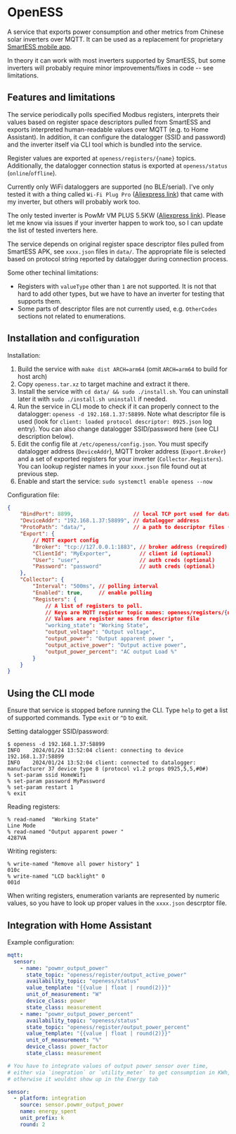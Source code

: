 # OpenESS

A service that exports power consumption and other metrics from Chinese solar inverters over MQTT. It can be used as a replacement for proprietary [SmartESS mobile app](https://play.google.com/store/apps/details?id=com.eybond.smartclient.ess).

In theory it can work with most inverters supported by SmartESS, but some inverters will probably require minor improvements/fixes in code -- see limitations.

## Features and limitations

The service periodically polls specified Modbus registers, interprets their values based on register space descriptors pulled from SmartESS and exports interpreted human-readable values over MQTT (e.g. to Home Assistant). In addition, it can configure the datalogger (SSID and password) and the inverter itself via CLI tool which is bundled into the service.

Register values are exported at `openess/registers/{name}` topics. Additionally, the datalogger connection status is exported at `openess/status` (`online`/`offline`).

Currently only WiFi dataloggers are supported (no BLE/serial). I've only tested it with a thing called `Wi-Fi Plug Pro` ([Aliexpress link](https://aliexpress.ru/item/4000102754817.html?sku_id=12000027644368209&spm=a2g2w.productlist.search_results.0.3d667fd2ZBrSSr)) that came with my inverter, but others will probably work too.

The only tested inverter is PowMr VM PLUS 5.5KW ([Aliexpress link](https://aliexpress.ru/item/1005004211405506.html?spm=a2g2w.orderdetail.0.0.147d4aa6YGHm9J)). Please let me know via issues if your inverter happen to work too, so I can update the list of tested inverters here.

The service depends on original register space descriptor files pulled from SmartESS APK, see `xxxx.json` files in `data/`. The appropriate file is selected based on protocol string reported by datalogger during connection process.

Some other techinal limitations:

- Registers with `valueType` other than `1` are not supported. It is not that hard to add other types, but we have to have an inverter for testing that supports them.
- Some parts of descriptor files are not currently used, e.g. `OtherCodes` sections not related to enumerations.

## Installation and configuration 

Installation:

1. Build the service with `make dist ARCH=arm64` (omit `ARCH=arm64` to build for host arch)
2. Copy `openess.tar.xz` to target machine and extract it there.
3. Install the service with `cd data/ && sudo ./install.sh`. You can uninstall later it with `sudo ./install.sh uninstall` if needed.
5. Run the service in CLI mode to check if it can properly connect to the datalogger: `openess -d 192.168.1.37:58899`. Note what descriptor file is used (look for `client: loaded protocol descriptor: 0925.json` log entry). You can also change datalogger SSID/password here (see CLI description below). 
4. Edit the config file at `/etc/openess/config.json`. You must specify datalogger address (`DeviceAddr`), MQTT broker address (`Export.Broker`) and a set of exported registers for your inverter (`Collector.Registers`). You can lookup register names in your `xxxx.json` file found out at previous step.
5. Enable and start the service: `sudo systemctl enable openess --now`

Configuration file:

```json
{
    "BindPort": 8899,                   // local TCP port used for datalogger connection
    "DeviceAddr": "192.168.1.37:58899", // datalogger address
    "ProtoPath": "data/",               // a path to descriptor files (xxxx.json)
    "Export": {  
        // MQTT export config
        "Broker": "tcp://127.0.0.1:1883", // broker address (required)
        "ClientId": "MyExporter",         // client id (optional)
        "User": "user",                   // auth creds (optional)
        "Password": "password"            // auth creds (optional)
    },
    "Collector": {
        "Interval": "500ms", // polling interval
        "Enabled": true,     // enable polling
        "Registers": {
            // A list of registers to poll.
            // Keys are MQTT register topic names: openess/registers/{name}
            // Values are register names from descriptor file
            "working_state": "Working State",
            "output_voltage": "Output voltage",
            "output_power": "Output apparent power ",
            "output_active_power": "Output active power",
            "output_power_percent": "AC output Load %"
        }
    }
}
```

## Using the CLI mode

Ensure that service is stopped before running the CLI. Type `help` to get a list of supported commands. Type `exit` or `^D` to exit.

Setting datalogger SSID/password:
```
$ openess -d 192.168.1.37:58899
INFO    2024/01/24 13:52:04 client: connecting to device 192.168.1.37:58899
INFO    2024/01/24 13:52:04 client: connected to datalogger: manufacturer 37 device type 8 (protocol v1.2 props 0925,5,5,#0#)
% set-param ssid HomeWifi
% set-param password MyPassword
% set-param restart 1
% exit
```

Reading registers:
```
% read-named  "Working State"
Line Mode
% read-named "Output apparent power "
4287VA
```

Writing registers:
```
% write-named "Remove all power history" 1
010c
% write-named "LCD backlight" 0
001d
```

When writing registers, enumeration variants are represented by numeric values, so you have to look up proper values in the `xxxx.json` descrptor file.

## Integration with Home Assistant

Example configuration:

```yaml
mqtt:
  sensor:
    - name: "powmr_output_power"
      state_topic: "openess/register/output_active_power"
      availability_topic: "openess/status"
      value_template: "{{value | float | round(2)}}"
      unit_of_measurement: "W"
      device_class: power
      state_class: measurement
    - name: "powmr_output_power_percent"
      availability_topic: "openess/status"
      state_topic: "openess/register/output_power_percent"
      value_template: "{{value | float | round(2)}}"
      unit_of_measurement: "%"
      device_class: power_factor
      state_class: measurement

# You have to integrate values of output power sensor over time,
# either via `inegration` or `utility_meter` to get consumption in KWh,
# otherwise it wouldnt show up in the Energy tab

sensor:
  - platform: integration
    source: sensor.powmr_output_power
    name: energy_spent
    unit_prefix: k
    round: 2
```

